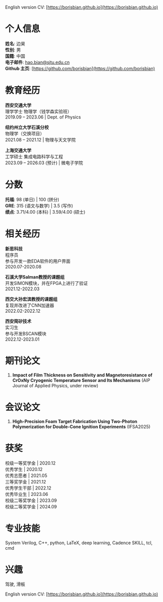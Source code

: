 English version CV: [https://borisbian.github.io](https://borisbian.github.io)

# 个人信息 
  
**姓名**: 边昊  
**性别**: 男  
**国籍**: 中国  
**电子邮件**: hao.bian@sjtu.edu.cn  
**Github 主页**: [https://github.com/borisbian](https://github.com/borisbian)  

# 教育经历

**西安交通大学**  
理学学士 物理学（钱学森实验班）  
2019.09 – 2023.06 | Dept. of Physics  

**纽约州立大学石溪分校**  
物理学（交换项目）    
2021.08 – 2021.12  | 物理与天文学院  

**上海交通大学**  
工学硕士 集成电路科学与工程  
2023.09 – 2026.03 (预计) | 微电子学院  

# 分数

**托福**: 98 (单日) | 100 (拼分)  
**GRE**: 315 (语文与数学) | 3.5 (写作)  
**绩点**: 3.71/4.00 (本科) | 3.59/4.00 (硕士)  

# 相关经历

**新思科技**  
程序员  
参与开发一款EDA软件的用户界面  
2020.07-2020.08  

**石溪大学Salman教授的课题组**  
开发SIMON模块，并在FPGA上进行了验证  
2021.12-2022.03  

**西交大孙宏滨教授的课题组**  
复现并改进了CNN加速器  
2022.02-2022.12  

**西安简矽技术**  
实习生  
参与开发BSCAN模块  
2022.12-2023.01

# 期刊论文

1. **Impact of Film Thickness on Sensitivity and Magnetoresistance of CrOxNy Cryogenic Temperature Sensor and Its Mechanisms** (AIP Journal of Applied Physics, under review)  

# 会议论文

1. **High-Precision Foam Target Fabrication Using Two-Photon Polymerization for Double-Cone Ignition Experiments** (IFSA2025)  

# 获奖

校级一等奖学金 | 2020.12  
优秀学生 | 2020.12  
优秀志愿者 | 2021.05   
三等奖学金 | 2021.12  
优秀学生干部 | 2022.12   
优秀毕业生 | 2023.06  
校级二等奖学金 | 2023.09  
校级二等奖学金 | 2024.09  

# 专业技能

System Verilog, C++, python, LaTeX, deep learning, Cadence SKILL, tcl, cmd  

# 兴趣

驾驶, 滑板  

English version CV: [https://borisbian.github.io](https://borisbian.github.io)  
